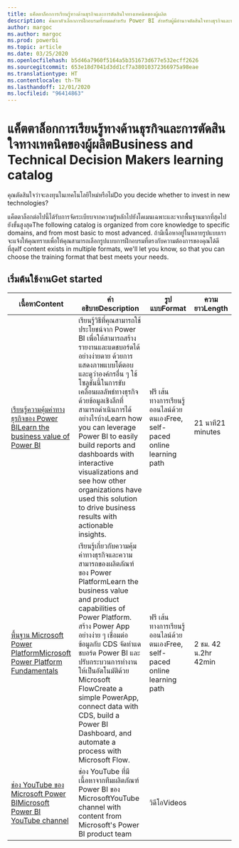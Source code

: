 ```yaml
---
title: แค็ตตาล็อกการเรียนรู้ทางด้านธุรกิจและการตัดสินใจทางเทคนิคของผู้ผลิต
description: ค้นหาตัวเลือกการฝึกอบรมทั้งหมดสำหรับ Power BI สำหรับผู้มีอำนาจตัดสินใจทางธุรกิจและทางเทคนิค ตั้งแต่ขั้นพื้นฐานจนถึงขั้นสูง
author: margoc
ms.author: margoc
ms.prod: powerbi
ms.topic: article
ms.date: 03/25/2020
ms.openlocfilehash: b5d46a7960f5164a5b351673d677e532ecff2626
ms.sourcegitcommit: 653e18d7041d3dd1cf7a38010372366975a98eae
ms.translationtype: HT
ms.contentlocale: th-TH
ms.lasthandoff: 12/01/2020
ms.locfileid: "96414863"
---
```

# <a name="business-and-technical-decision-makers-learning-catalog"></a><span data-ttu-id="9d55d-103">แค็ตตาล็อกการเรียนรู้ทางด้านธุรกิจและการตัดสินใจทางเทคนิคของผู้ผลิต</span><span class="sxs-lookup"><span data-stu-id="9d55d-103">Business and Technical Decision Makers learning catalog</span></span>

<span data-ttu-id="9d55d-104">คุณตัดสินใจว่าจะลงทุนในเทคโนโลยีใหม่หรือไม่</span><span class="sxs-lookup"><span data-stu-id="9d55d-104">Do you decide whether to invest in new technologies?</span></span> 

<span data-ttu-id="9d55d-105">แค็ตตาล็อกต่อไปนี้ได้รับการจัดระเบียบจากความรู้หลักไปยังโดเมนเฉพาะและจากพื้นฐานมากที่สุดไปยังขั้นสูงสุด</span><span class="sxs-lookup"><span data-stu-id="9d55d-105">The following catalog is organized from core knowledge to specific domains, and from most basic to most advanced.</span></span> <span data-ttu-id="9d55d-106">ถ้ามีเนื้อหาอยู่ในหลายรูปแบบเราจะแจ้งให้คุณทราบเพื่อให้คุณสามารถเลือกรูปแบบการฝึกอบรมที่ตรงกับความต้องการของคุณได้ดีที่สุด</span><span class="sxs-lookup"><span data-stu-id="9d55d-106">If content exists in multiple formats, we'll let you know, so that you can choose the training format that best meets your needs.</span></span> 

## <a name="get-started"></a><span data-ttu-id="9d55d-107">เริ่มต้นใช้งาน<a name="get-started"></a></span><span class="sxs-lookup"><span data-stu-id="9d55d-107">Get started<a name="get-started"></a></span></span>
| <span data-ttu-id="9d55d-108">เนื้อหา</span><span class="sxs-lookup"><span data-stu-id="9d55d-108">Content</span></span>  | <span data-ttu-id="9d55d-109">คำอธิบาย</span><span class="sxs-lookup"><span data-stu-id="9d55d-109">Description</span></span>  | <span data-ttu-id="9d55d-110">รูปแบบ</span><span class="sxs-lookup"><span data-stu-id="9d55d-110">Format</span></span>  | <span data-ttu-id="9d55d-111">ความยาว</span><span class="sxs-lookup"><span data-stu-id="9d55d-111">Length</span></span>     |
|---------------------------------------------------------------------------------------------------------------|------------------------------------------------------------------------------------------------------------------------------------------------------------------------------------------------------------------------|---------------------------------------|------------|
| [<span data-ttu-id="9d55d-112">เรียนรู้ความคุ้มค่าทางธุรกิจของ Power BI</span><span class="sxs-lookup"><span data-stu-id="9d55d-112">Learn the business value of Power BI</span></span>](/learn/modules/introduction-power-bi/) | <span data-ttu-id="9d55d-113">เรียนรู้วิธีที่คุณสามารถใช้ประโยชน์จาก Power BI เพื่อให้สามารถสร้างรายงานและแดชบอร์ดได้อย่างง่ายดาย ด้วยการแสดงภาพแบบโต้ตอบ และดูว่าองค์กรอื่น ๆ ใช้โซลูชันนี้ในการขับเคลื่อนผลลัพธ์ทางธุรกิจด้วยข้อมูลเชิงลึกที่สามารถดำเนินการได้อย่างไรบ้าง</span><span class="sxs-lookup"><span data-stu-id="9d55d-113">Learn how you can leverage Power BI to easily build reports and dashboards with interactive visualizations and see how other organizations have used this solution to drive business results with actionable insights.</span></span> | <span data-ttu-id="9d55d-114">ฟรี เส้นทางการเรียนรู้ออนไลน์ด้วยตนเอง</span><span class="sxs-lookup"><span data-stu-id="9d55d-114">Free, self-paced online learning path</span></span> | <span data-ttu-id="9d55d-115">21 นาที</span><span class="sxs-lookup"><span data-stu-id="9d55d-115">21 minutes</span></span> |
| [<span data-ttu-id="9d55d-116">พื้นฐาน Microsoft Power Platform</span><span class="sxs-lookup"><span data-stu-id="9d55d-116">Microsoft Power Platform Fundamentals</span></span>](/learn/paths/power-plat-fundamentals/)      | <span data-ttu-id="9d55d-117">เรียนรู้เกี่ยวกับความคุ้มค่าทางธุรกิจและความสามารถของผลิตภัณฑ์ของ Power Platform</span><span class="sxs-lookup"><span data-stu-id="9d55d-117">Learn the business value and product capabilities of Power Platform.</span></span> <span data-ttu-id="9d55d-118">สร้าง Power App อย่างง่าย ๆ เชื่อมต่อข้อมูลกับ CDS จัดทำแดชบอร์ด Power BI และปรับกระบวนการทำงานให้เป็นอัตโนมัติด้วย Microsoft Flow</span><span class="sxs-lookup"><span data-stu-id="9d55d-118">Create a simple PowerApp, connect data with CDS, build a Power BI Dashboard, and automate a process with Microsoft Flow.</span></span>                          | <span data-ttu-id="9d55d-119">ฟรี เส้นทางการเรียนรู้ออนไลน์ด้วยตนเอง</span><span class="sxs-lookup"><span data-stu-id="9d55d-119">Free, self-paced online learning path</span></span> | <span data-ttu-id="9d55d-120">2 ชม. 42 น.</span><span class="sxs-lookup"><span data-stu-id="9d55d-120">2hr 42min</span></span>  |
| [<span data-ttu-id="9d55d-121">ช่อง YouTube ของ Microsoft Power BI</span><span class="sxs-lookup"><span data-stu-id="9d55d-121">Microsoft Power BI YouTube channel</span></span>](https://www.youtube.com/user/mspowerbi/videos)  | <span data-ttu-id="9d55d-122">ช่อง YouTube ที่มีเนื้อหาจากทีมผลิตภัณฑ์ Power BI ของ Microsoft</span><span class="sxs-lookup"><span data-stu-id="9d55d-122">YouTube channel with content from Microsoft's Power BI product team</span></span>  | <span data-ttu-id="9d55d-123">วิดีโอ</span><span class="sxs-lookup"><span data-stu-id="9d55d-123">Videos</span></span>   |            |
